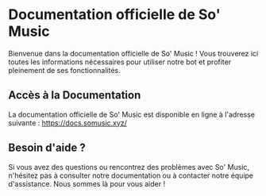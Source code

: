 # Documentation officielle de So' Music

Bienvenue dans la documentation officielle de So' Music ! Vous trouverez ici toutes les informations nécessaires pour utiliser notre bot et profiter pleinement de ses fonctionnalités.

## Accès à la Documentation
La documentation officielle de So' Music est disponible en ligne à l'adresse suivante : https://docs.somusic.xyz/

## Besoin d'aide ?
Si vous avez des questions ou rencontrez des problèmes avec So' Music, n'hésitez pas à consulter notre documentation ou à contacter notre équipe d'assistance. Nous sommes là pour vous aider !
